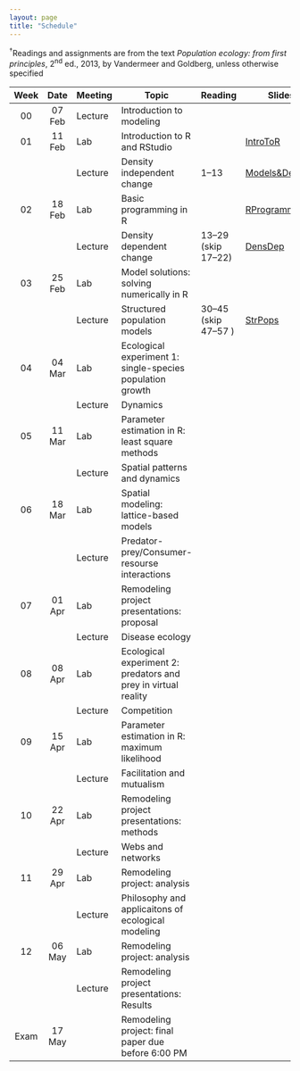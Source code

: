 ```yaml
---
layout: page
title: "Schedule"
---
```


<style>
.content {
  padding-top:    4rem;
  padding-bottom: 4rem;
}

@media (min-width: 48em) {
  .content {
​    max-width: 50rem;
​    margin-left: 16rem;
​    margin-right: 2rem;
  }
}

@media (min-width: 64em) {
  .content {
​    margin-left: 18rem;
​    margin-right: 4rem;
  }
}
</style>

<sup>&#8224;</sup>Readings and assignments are from the text *Population ecology: from first principles*, 2<sup>nd</sup> ed., 2013, by Vandermeer and Goldberg, unless otherwise specified

Week |  Date  | Meeting |     Topic                                                      | Reading           | Slides      | PSet Notes    | Assignments | Video       | Misc. |
:---:|:------:|---------|----------------------------------------------------------------|-------------------|-------------|---------------|-------------|-------------|-------|
00   | 07 Feb | Lecture | Introduction to modeling                                       |                   |             |               |             |             |       |
01   | 11 Feb |   Lab   | Introduction to R and RStudio                                  |                   | [IntroToR](../Presentations/Lab01_IntroToR.html) |               | [Lab report 1](../Assignments/LabReports/LabReport_1.html), [Key](../Assignments/LabReports/LabReport_1_Key.html) |             |       |
     |        | Lecture | Density independent change                                     | 1–13              | [Models&DensInd](../Presentations/Wk01Models_DensIndGrowth.html) |  | 1.1–1.6, [Key](../Assignments/LectureProblemSets/Ch01_Wk1ProblemSet_key.html)            | [Tu](https://drive.google.com/file/d/1zWYDbWTsevAThawVXsggZXiS8vnMk9Wj/view?usp=sharing), [Th](https://drive.google.com/file/d/1fyieK1Cs2jgYpNIXPyiY9xV93oPJtWJx/view?usp=sharing) |       |
02   | 18 Feb |   Lab   | Basic programming in R                                         |                   | [RProgramming](../Presentations/Lab02_ProgrammingR.html) |               | [Lab report 2](../Assignments/LabReports/LabReport_2.html), [Key](../Assignments/LabReports/LabReport_2_Key.html) |             |       |
     |        | Lecture | Density dependent change                                       | 13–29 (skip 17–22)| [DensDep](../Presentations/Wk02_DensDep.html) | [Ch01PSetNotes](../Assignments/LectureProblemSets/Ch01_ProblemNotes.html) | 1.1–1.18 (skip 1.14 & 1.15), [Key](../Assignments/LectureProblemSets/Ch01_ProblemSet_key.html)                       | [Tu](https://drive.google.com/file/d/1UzAXZ2D52hJV4vewDSrnhppHIVnn2ZWz/view?usp=sharing), Th |       |
03   | 25 Feb |   Lab   | Model solutions: solving numerically in R                      |                   |             |               | [NumericalSolve](../Assignments/LabReports/LabReport_3.html) |             | [RemodProjLitSearch](../Assignments/RemodelingProject/RemodelingProject_LitSearch.html)|
     |        | Lecture | Structured population models                                   | 30–45 (skip 47–57 ) | [StrPops](../Presentations/Wk03_StrPops.html) | [Ch02PSetNotes](../Assignments/LectureProblemSets/Ch02_ProblemNotes.html) | 2.1–2.19 | [Tu](https://drive.google.com/file/d/12lsA4pT52dXySELgSneWOdNiA1ywQHUx/view?usp=sharing), [Th](https://drive.google.com/file/d/12pZ-Vt3x8YZb0zNuNQWk-RRBbwwRE1E_/view?usp=sharing) |       |
04   | 04 Mar |   Lab   | Ecological experiment 1: single-species population growth      |                   |             |               |             |             |       |
     |        | Lecture | Dynamics                                                       |                   |             |               | [Ch03PSetNotes](../Assignments/LectureProblemSets/Ch03_ProblemNotes.html) |             |       |
05   | 11 Mar |   Lab   | Parameter estimation in R: least square methods                |                   |             |               |             |             |       |
     |        | Lecture | Spatial patterns and dynamics                                  |                   |             |               |             |             |       |
06   | 18 Mar |   Lab   | Spatial modeling: lattice-based models                         |                   |             |               |             |             |       |
     |        | Lecture | Predator-prey/Consumer-resourse interactions                   |                   |             |               |             |             |       |
07   | 01 Apr |   Lab   | Remodeling project presentations: proposal                     |                   |             |               |             |             |       |
     |        | Lecture | Disease ecology                                                |                   |             |               |             |             |       |
08   | 08 Apr |   Lab   | Ecological experiment 2: predators and prey in virtual reality |                   |             |               |             |             |       |
     |        | Lecture | Competition	       	           	                             |                   |             |               |             |             |       |
09   | 15 Apr |   Lab   | Parameter estimation in R: maximum likelihood                  |                   |             |               |             |             |       |
     |        | Lecture | Facilitation and mutualism                                     |                   |             |               |             |             |       |
10   | 22 Apr |   Lab   | Remodeling project presentations: methods                      |                   |             |               |             |             |       |
     |        | Lecture | Webs and networks                                              |                   |             |               |             |             |       |
11   | 29 Apr |   Lab   | Remodeling project: analysis                                   |                   |             |               |             |             |       |
     |        | Lecture | Philosophy and applicaitons of ecological modeling             |                   |             |               |             |             |       |
12   | 06 May |   Lab   | Remodeling project: analysis                                   |                   |             |               |             |             |       |
     |        | Lecture | Remodeling project presentations: Results                      |                   |             |               |             |             |       |
Exam | 17 May |         | Remodeling project: final paper due before 6:00 PM             |                   |             |               |             |             |       |
